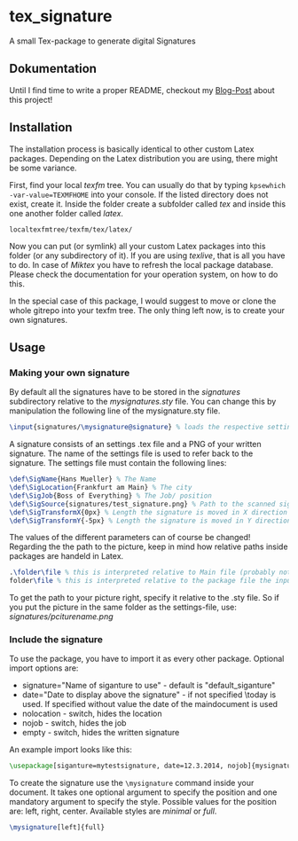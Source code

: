 # tex_signature
A small Tex-package to generate digital Signatures

## Dokumentation

Until I find time to write a proper README, checkout my [Blog-Post](http://akuederle.com/create-professional-signature-with-latex/) about this project!

## Installation

The installation process is basically identical to other custom Latex packages. Depending on the Latex distribution you are using, there might be some variance.

First, find your local *texfm* tree. You can usually do that by typing ```kpsewhich -var-value=TEXMFHOME``` into your console.
If the listed directory does not exist, create it. Inside the folder create a subfolder called *tex* and inside this one another folder called *latex*.

```
localtexfmtree/texfm/tex/latex/
```

Now you can put (or symlink) all your custom Latex packages into this folder (or any subdirectory of it). If you are using *texlive*, that is all you have to do. In case of *Miktex* you have to refresh the local package database. Please check the documentation for your operation system, on how to do this.

In the special case of this package, I would suggest to move or clone the whole gitrepo into your texfm tree. The only thing left now, is to create your own signatures.

## Usage

### Making your own signature

By default all the signatures have to be stored in the *signatures* subdirectory relative to the *mysignatures.sty* file. You can change this by manipulation the following line of the mysignature.sty file.
```latex
\input{signatures/\mysignature@signature} % loads the respective settings file
```

A signature consists of an settings .tex file and a PNG of your written signature. The name of the settings file is used to refer back to the signature.
The settings file must contain the following lines:

```Latex
\def\SigName{Hans Mueller} % The Name
\def\SigLocation{Frankfurt am Main} % The city
\def\SigJob{Boss of Everything} % The Job/ position
\def\SigSource{signatures/test_signature.png} % Path to the scanned signature
\def\SigTransformX{0px} % Length the signature is moved in X direction from the default location
\def\SigTransformY{-5px} % Length the signature is moved in Y direction from the default location
```

The values of the different parameters can of course be changed! Regarding the the path to the picture, keep in mind how relative paths inside packages are handeld in Latex.

```Latex
.\folder\file % this is interpreted relative to Main file (probably not what you want in this case!)
folder\file % this is interpreted relative to the package file the input or include command is used in.
```

To get the path to your picture right, specify it relative to the .sty file. So if you put the picture in the same folder as the settings-file, use: *signatures/pciturename.png*

### Include the signature

To use the package, you have to import it as every other package.
Optional import options are:
- signature="Name of siganture to use" - default is "default_siganture"
- date="Date to display above the signature" - if not specified \today is used. If specified without value the date of the maindocument is used
- nolocation - switch, hides the location
- nojob - switch, hides the job
- empty - switch, hides the written signature

An example import looks like this:

```latex
\usepackage[siganture=mytestsignature, date=12.3.2014, nojob]{mysignature}
```

To create the signature use the ```\mysignature``` command inside your document. It takes one optional argument to specify the position and one mandatory argument to specify the style. Possible values for the position are: left, right, center. Available styles are *minimal* or *full*.

```latex
\mysignature[left]{full}
```
